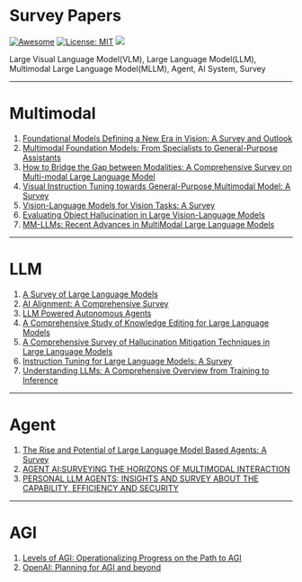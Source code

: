 # Survey Papers
[![Awesome](https://awesome.re/badge.svg)](https://github.com/dongbzhi/AISurveyPapers) 
[![License: MIT](https://img.shields.io/badge/License-MIT-green.svg)](https://opensource.org/licenses/MIT)
![](https://img.shields.io/github/last-commit/dongbzhi/AISurveyPapers?color=green) 

Large Visual Language Model(VLM), Large Language Model(LLM), Multimodal Large Language Model(MLLM), Agent, AI System, Survey

---
# Multimodal
1. [Foundational Models Defining a New Era in Vision: A Survey and Outlook](https://arxiv.org/pdf/2307.13721.pdf)
2. [Multimodal Foundation Models: From Specialists to General-Purpose Assistants](https://arxiv.org/pdf/2309.10020.pdf)
3. [How to Bridge the Gap between Modalities: A Comprehensive Survey on Multi-modal Large Language Model](https://arxiv.org/pdf/2311.07594.pdf)
4. [Visual Instruction Tuning towards General-Purpose Multimodal Model: A Survey](https://arxiv.org/pdf/2312.16602.pdf)
5. [Vision-Language Models for Vision Tasks: A Survey](https://arxiv.org/pdf/2304.00685.pdf)
6. [Evaluating Object Hallucination in Large Vision-Language Models](https://arxiv.org/pdf/2305.10355.pdf)
7. [MM-LLMs: Recent Advances in MultiModal Large Language Models](https://arxiv.org/pdf/2401.13601.pdf)

---
# LLM
1. [A Survey of Large Language Models](https://github.com/RUCAIBox/LLMSurvey)
2. [AI Alignment: A Comprehensive Survey](https://alignmentsurvey.com/)
3. [LLM Powered Autonomous Agents](https://lilianweng.github.io/posts/2023-06-23-agent/)
4. [A Comprehensive Study of Knowledge Editing for Large Language Models](https://arxiv.org/pdf/2401.01286.pdf)
5. [A Comprehensive Survey of Hallucination Mitigation Techniques in Large Language Models](https://arxiv.org/pdf/2401.01313.pdf)
6. [Instruction Tuning for Large Language Models: A Survey](https://arxiv.org/pdf/2308.10792.pdf)
7. [Understanding LLMs: A Comprehensive Overview from Training to Inference](https://arxiv.org/pdf/2401.02038.pdf)

---
# Agent
1. [The Rise and Potential of Large Language Model Based Agents: A Survey](https://arxiv.org/pdf/2309.07864.pdf)
2. [AGENT AI:SURVEYING THE HORIZONS OF MULTIMODAL INTERACTION](https://arxiv.org/pdf/2401.03568.pdf)
3. [PERSONAL LLM AGENTS: INSIGHTS AND SURVEY ABOUT THE CAPABILITY, EFFICIENCY AND SECURITY](https://arxiv.org/pdf/2401.05459.pdf)

---
# AGI
1. [Levels of AGI: Operationalizing Progress on the Path to AGI](https://arxiv.org/pdf/2311.02462.pdf)
2. [OpenAI: Planning for AGI and beyond](https://openai.com/blog/planning-for-agi-and-beyond)

